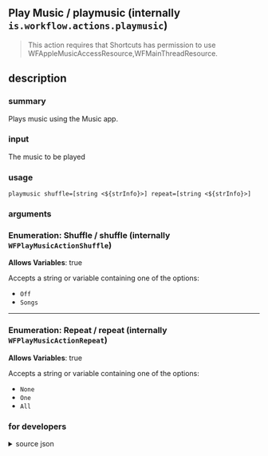 
## Play Music / playmusic (internally `is.workflow.actions.playmusic`)


> This action requires that Shortcuts has permission to use WFAppleMusicAccessResource,WFMainThreadResource.


## description
### summary
Plays music using the Music app.

### input
The music to be played


### usage
`playmusic shuffle=[string <${strInfo}>] repeat=[string <${strInfo}>]`

### arguments
### Enumeration: Shuffle / shuffle (internally `WFPlayMusicActionShuffle`)
**Allows Variables**: true


Accepts a string 
or variable
containing one of the options:

- `Off`
- `Songs`

---

### Enumeration: Repeat / repeat (internally `WFPlayMusicActionRepeat`)
**Allows Variables**: true


Accepts a string 
or variable
containing one of the options:

- `None`
- `One`
- `All`

### for developers

<details><summary>source json</summary>
<p>
```json
{
	"ActionClass": "WFPlayMusicAction",
	"ActionKeywords": [
		"play",
		"song",
		"ipod",
		"track",
		"music",
		"itunes",
		"library"
	],
	"AppIdentifier": "com.apple.Music",
	"Category": "Music",
	"Description": {
		"DescriptionInput": "The music to be played",
		"DescriptionSummary": "Plays music using the Music app."
	},
	"Input": {
		"Multiple": true,
		"Types": [
			"MPMediaItem"
		]
	},
	"InputPassthrough": true,
	"Name": "Play Music",
	"Parameters": [
		{
			"Class": "WFEnumerationParameter",
			"Items": [
				"Off",
				"Songs"
			],
			"Key": "WFPlayMusicActionShuffle",
			"Label": "Shuffle"
		},
		{
			"Class": "WFEnumerationParameter",
			"Items": [
				"None",
				"One",
				"All"
			],
			"Key": "WFPlayMusicActionRepeat",
			"Label": "Repeat"
		}
	],
	"RequiredResources": [
		"WFAppleMusicAccessResource",
		"WFMainThreadResource"
	],
	"Subcategory": "Playback"
}
```
</p></details>
